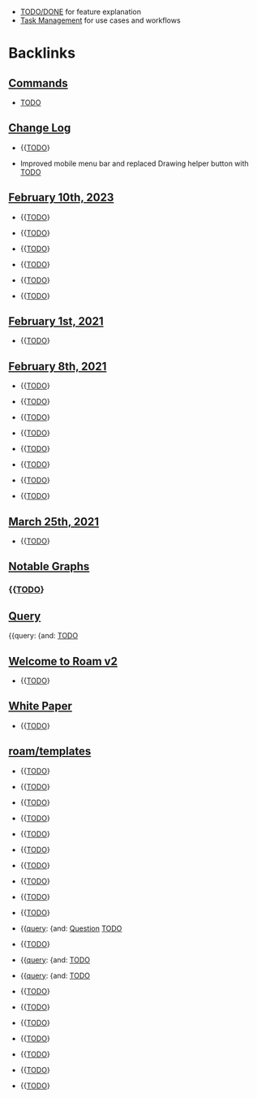 - [TODO/DONE](<TODO/DONE.md>) for feature explanation
- [Task Management](<Task Management.md>) for use cases and workflows

# Backlinks
## [ Commands](< Commands.md>)
- [TODO](<TODO.md>)

## [Change Log](<Change Log.md>)
- {{[TODO](<TODO.md>)}

- Improved mobile menu bar and replaced Drawing helper button with [TODO](<TODO.md>)

## [February 10th, 2023](<February 10th, 2023.md>)
- {{[TODO](<TODO.md>)}

- {{[TODO](<TODO.md>)}

- {{[TODO](<TODO.md>)}

- {{[TODO](<TODO.md>)}

- {{[TODO](<TODO.md>)}

- {{[TODO](<TODO.md>)}

## [February 1st, 2021](<February 1st, 2021.md>)
- {{[TODO](<TODO.md>)}

## [February 8th, 2021](<February 8th, 2021.md>)
- {{[TODO](<TODO.md>)}

- {{[TODO](<TODO.md>)}

- {{[TODO](<TODO.md>)}

- {{[TODO](<TODO.md>)}

- {{[TODO](<TODO.md>)}

- {{[TODO](<TODO.md>)}

- {{[TODO](<TODO.md>)}

- {{[TODO](<TODO.md>)}

## [March 25th, 2021](<March 25th, 2021.md>)
- {{[TODO](<TODO.md>)}

## [Notable Graphs](<Notable Graphs.md>)
### {{[TODO](<TODO.md>)}

## [Query](<Query.md>)
{{query: {and: [TODO](<TODO.md>)

## [Welcome to Roam v2](<Welcome to Roam v2.md>)
- {{[TODO](<TODO.md>)}

## [White Paper](<White Paper.md>)
- {{[TODO](<TODO.md>)}

## [roam/templates](<roam/templates.md>)
- {{[TODO](<TODO.md>)}

- {{[TODO](<TODO.md>)}

- {{[TODO](<TODO.md>)}

- {{[TODO](<TODO.md>)}

- {{[TODO](<TODO.md>)}

- {{[TODO](<TODO.md>)}

- {{[TODO](<TODO.md>)}

- {{[TODO](<TODO.md>)}

- {{[TODO](<TODO.md>)}

- {{[TODO](<TODO.md>)}

- {{[query](<query.md>): {and: [Question](<Question.md>) [TODO](<TODO.md>)

- {{[TODO](<TODO.md>)}

-  {{[query](<query.md>): {and: [TODO](<TODO.md>)

- {{[query](<query.md>): {and: [TODO](<TODO.md>)

- {{[TODO](<TODO.md>)}

- {{[TODO](<TODO.md>)}

- {{[TODO](<TODO.md>)}

- {{[TODO](<TODO.md>)}

- {{[TODO](<TODO.md>)}

- {{[TODO](<TODO.md>)}

- {{[TODO](<TODO.md>)}

